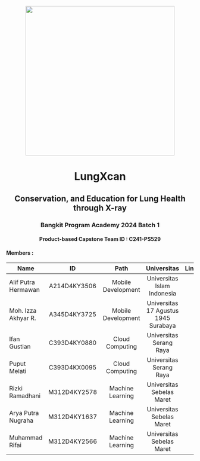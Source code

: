 <p align="center">
  <img align="center" width="400" src="/profile/img/" />
</p>
<h1 align="center">LungXcan</h1>
<h2 align="center">Conservation, and Education for Lung Health through X-ray</h2>

<h3 align="center">Bangkit Program Academy 2024 Batch 1</h3>
<h4 align="center">Product-based Capstone Team ID		: C241-PS529</h4>

#### Members : 
| Name                  | ID            | Path               |  Universitas                        |  LinkedIn                           |
| --------------------- |:-------------:|:------------------:|:-----------------------------------:|:-----------------------------------:|
| Alif Putra Hermawan   | A214D4KY3506  | Mobile Development | Universitas Islam Indonesia         |                                     |
| Moh. Izza Akhyar R.   | A345D4KY3725  | Mobile Development | Universitas 17 Agustus 1945 Surabaya|                                     |
| Ifan Gustian          | C393D4KY0880  | Cloud Computing    | Universitas Serang Raya             |                                     |
| Puput Melati          | C393D4KX0095  | Cloud Computing    | Universitas Serang Raya             |                                     |
| Rizki Ramadhani       | M312D4KY2578  | Machine Learning   | Universitas Sebelas Maret           |                                     |
| Arya Putra Nugraha    | M312D4KY1637  | Machine Learning   | Universitas Sebelas Maret           |                                     |
| Muhammad Rifai        | M312D4KY2566  | Machine Learning   | Universitas Sebelas Maret           |                                     |
